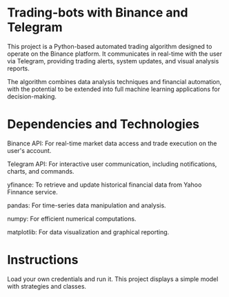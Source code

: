 # Trading-bots with Binance and Telegram
This project is a Python-based automated trading algorithm designed to operate on the Binance platform. It communicates in real-time with the user via Telegram, providing trading alerts, system updates, and visual analysis reports.

The algorithm combines data analysis techniques and financial automation, with the potential to be extended into full machine learning applications for decision-making.

# Dependencies and Technologies
Binance API: For real-time market data access and trade execution on the user's account.

Telegram API: For interactive user communication, including notifications, charts, and commands.

yfinance: To retrieve and update historical financial data from Yahoo Finnance service.

pandas: For time-series data manipulation and analysis.

numpy: For efficient numerical computations.

matplotlib: For data visualization and graphical reporting.

# Instructions
 Load your own credentials and run it. This project displays a simple model with strategies and classes. 
